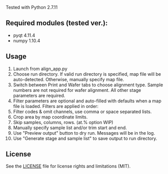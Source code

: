Tested with Python 2.7.11

## Required modules (tested ver.):
  * pyqt 4.11.4
  * numpy 1.10.4

## Usage
1. Launch from align_app.py
2. Choose run directory. If valid run directory is specified, map file will be auto-detected. Otherwise, manually specify map file.
3. Switch between Print and Wafer tabs to choose alignment type. Sample numbers are not required for wafer alignment. All other stage parameters are required.
4. Filter parameters are optional and auto-filled with defaults when a map file is loaded. Filters are applied in order:
  1. Filter codes & omit channels, use comma or space separated lists.
  2. Crop area by map coordinate limits.
  3. Skip samples, columns, rows. (at.% option WIP)
  4. Manually specify sample list and/or trim start and end.
5. Use "Preview output" button to dry run. Messages will be in the log.
6. Use "Generate stage and sample list" to save output to run directory.

## License
See the [LICENSE](LICENSE.md) file for license rights and limitations (MIT).
